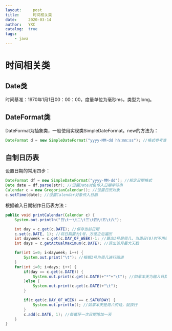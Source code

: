 ```yaml
---
layout:		post
title:		时间相关类
date:     2020-03-14
author:   YXC
catalog:  true
tags:
    - java
---
```

# 时间相关类

## Date类

时间基准：1970年1月1日00：00：00，度量单位为毫秒ms，类型为long。

## DateFormat类

DateFormat为抽象类，一般使用实现类SimpleDateFormat。new的方法为：

```java
DateFormat d = new SimpleDateFormat("yyyy-MM-dd hh:mm:ss"); //格式参考查找API
```

## 自制日历表

设置日期的常用四步：

```java
DateFormat df = new SimpleDateFormat("yyyy-MM-dd"); //规定日期格式
Date date = df.parse(str); //设置Date对象传入日期字符串
Calendar c = new GregorianCalendar(); //设置日历对象
c.setTime(date); //设置Calendar对象传入日期
```



根据输入日期制作日历表方法：

```java
public void printCalendar(Calendar c) {
    System.out.println("日\t一\t二\t三\t四\t五\t六");

    int day = c.get(c.DATE); //保存当前日期
    c.set(c.DATE, 1); //将日期置为1号，方便之后遍历
    int dayweek = c.get(c.DAY_OF_WEEK)-1; //算出1号是周几，当周日(0)时不用缩进，因此减1
    int days = c.getActualMaximum(c.DATE); //算出该月最大天数

    for(int i=0; i<dayweek; i++) {
        System.out.print("\t"); //根据1号为周几进行缩进
    }
    for(int i=0; i<days; i++) {
        if(day == c.get(c.DATE)) { 
            System.out.print(c.get(c.DATE)+"*"+"\t"); //如果本天为输入日期的话，就多输出*
        }else {
            System.out.print(c.get(c.DATE)+"\t");
        }

        if(c.get(c.DAY_OF_WEEK) == c.SATURDAY) {
            System.out.println(); //如果本天是周六的话，就换行
        }
        c.add(c.DATE, 1); //每循环一次日期增加一天
    }
}
```
